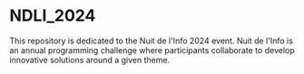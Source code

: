 # NDLI_2024
This repository is dedicated to the Nuit de l'Info 2024 event. Nuit de l'Info is an annual programming challenge where participants collaborate to develop innovative solutions around a given theme. 
